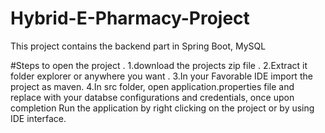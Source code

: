 # Hybrid-E-Pharmacy-Project
 This project contains the backend part in Spring Boot, MySQL 

#Steps to open the project .
  1.download the projects zip file .
  2.Extract it folder explorer or anywhere you want .
  3.In your Favorable IDE import the project as maven.
  4.In src folder, open application.properties file and replace with your databse configurations and credentials, once upon completion Run the application by right clicking on the project or by using IDE interface.
